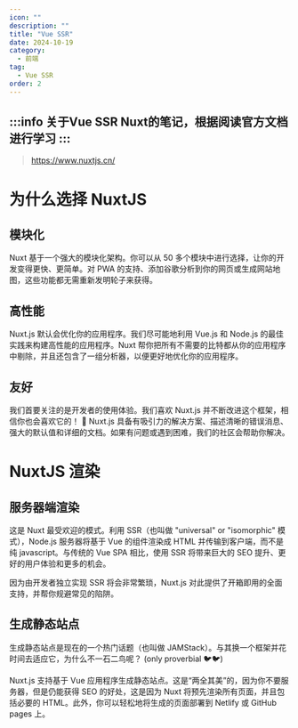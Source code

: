 ```yaml
---
icon: ""
description: ""
title: "Vue SSR"
date: 2024-10-19
category:
  - 前端
tag:
  - Vue SSR
order: 2
---
```

:::info
关于Vue SSR Nuxt的笔记，根据阅读官方文档进行学习
:::
---

> https://www.nuxtjs.cn/

# 为什么选择 NuxtJS
## 模块化
Nuxt 基于一个强大的模块化架构。你可以从 50 多个模块中进行选择，让你的开发变得更快、更简单。对 PWA 的支持、添加谷歌分析到你的网页或生成网站地图，这些功能都无需重新发明轮子来获得。
## 高性能
Nuxt.js 默认会优化你的应用程序。我们尽可能地利用 Vue.js 和 Node.js 的最佳实践来构建高性能的应用程序。Nuxt 帮你把所有不需要的比特都从你的应用程序中剔除，并且还包含了一组分析器，以便更好地优化你的应用程序。
## 友好
我们首要关注的是开发者的使用体验。我们喜欢 Nuxt.js 并不断改进这个框架，相信你也会喜欢它的！ 💚
Nuxt.js 具备有吸引力的解决方案、描述清晰的错误消息、强大的默认值和详细的文档。如果有问题或遇到困难，我们的社区会帮助你解决。
# NuxtJS 渲染
## 服务器端渲染
这是 Nuxt 最受欢迎的模式。利用 SSR（也叫做 "universal" or "isomorphic" 模式），Node.js 服务器将基于 Vue 的组件渲染成 HTML 并传输到客户端，而不是纯 javascript。与传统的 Vue SPA 相比，使用 SSR 将带来巨大的 SEO 提升、更好的用户体验和更多的机会。

因为由开发者独立实现 SSR 将会非常繁琐，Nuxt.js 对此提供了开箱即用的全面支持，并帮你规避常见的陷阱。
## 生成静态站点
生成静态站点是现在的一个热门话题（也叫做 JAMStack）。与其换一个框架并花时间去适应它，为什么不一石二鸟呢？ (only proverbial 🐦🐦)

Nuxt.js 支持基于 Vue 应用程序生成静态站点。这是“两全其美”的，因为你不要服务器，但是仍能获得 SEO 的好处，这是因为 Nuxt 将预先渲染所有页面，并且包括必要的 HTML。此外，你可以轻松地将生成的页面部署到 Netlify 或 GitHub pages 上。
